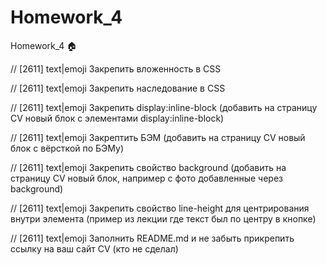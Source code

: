 # Homework_4
Homework_4 🏠



// [2611] text|emoji Закрепить вложенность в CSS 

// [2611] text|emoji Закрепить наследование в CSS

// [2611] text|emoji Закрепить display:inline-block (добавить на страницу CV новый блок с элементами display:inline-block)

// [2611] text|emoji Закрептить БЭМ (добавить на страницу CV новый блок с вёрсткой по БЭМу)

// [2611] text|emoji Закрепить свойство background (добавить на страницу CV новый блок, например с фото добавленные через background)

// [2611] text|emoji Закрепить свойство line-height для центрирования внутри элемента (пример из лекции где текст был по центру в кнопке)

// [2611] text|emoji Заполнить README.md и не забыть прикрепить ссылку на ваш сайт CV (кто не сделал)
